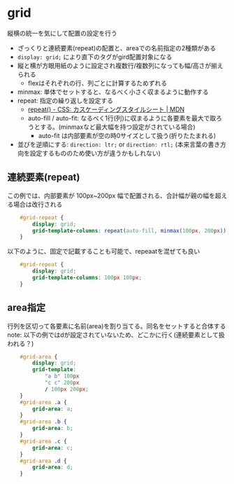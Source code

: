 # grid

縦横の統一を気にして配置の設定を行う

- ざっくりと連続要素(repeat)の配置と、areaでの名前指定の2種類がある
- `display: grid;` により直下のタグがgird配置対象になる
- 縦と横が方眼用紙のように設定され複数行/複数列になっても幅/高さが揃えられる
  - flexはそれぞれの行、列ごとに計算するためずれる
- minmax: 単体でセットすると、なるべく小さく収まるように動作する
- repeat: 指定の繰り返しを設定する
  - [repeat\(\) \- CSS: カスケーディングスタイルシート \| MDN](https://developer.mozilla.org/ja/docs/Web/CSS/repeat())
  - auto-fill / auto-fit: なるべく1行(列)に収まるように各要素を最大で取ろうとする。(minmaxなど最大幅を持つ設定がされている場合)
    - auto-fit は内部要素が空の時0サイズとして扱う(折りたたまれる)
- 並びを逆順にする: `direction: ltr;` or `direction: rtl;` (本来言葉の書き方向を設定するもののため使い方が違うかもしれない)

## 連続要素(repeat)

この例では、内部要素が 100px~200px 幅で配置される、合計幅が親の幅を超える場合は改行される

```css
    #grid-repeat {
        display: grid;
        grid-template-columns: repeat(auto-fill, minmax(100px, 200px));
    }
```

以下のように、固定で記載することも可能で、repeaatを混ぜても良い

```css
    #grid-repeat {
        display: grid;
        grid-template-columns: 100px 100px;
    }
```

## area指定

行列を区切って各要素に名前(area)を割り当てる。同名をセットすると合体する
note: 以下の例ではdが設定されていないため、どこかに行く(連続要素として扱われる？)

```css
    #grid-area {
        display: grid;
        grid-template:
            "a b" 100px
            "c c" 200px
            / 100px 200px;
    }
    #grid-area .a {
        grid-area: a;
    }
    #grid-area .b {
        grid-area: b;
    }
    #grid-area .c {
        grid-area: c;
    }
    #grid-area .d {
        grid-area: d;
    }
```
